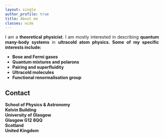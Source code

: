 ```yaml
---
layout: single
author_profile: true
title: About me
classes: wide
---
```


<div style="text-align: justify"> I am a <b>theoretical physicist</b>. I am mostly interested in describing <b>quantum many-body systems</b> in <b>ultracold atom physics. Some of my specific interests include:</div>

* Bose and Fermi gases
* Quantum mixtures and polarons
* Pairing and superfluidity
* Ultracold molecules
* Functional renormalisation group

## Contact

School of Physics & Astronomy<br>
Kelvin Building<br>
University of Glasgow<br>
Glasgow G12 8QQ<br>
Scotland<br>
United Kingdom<br>
